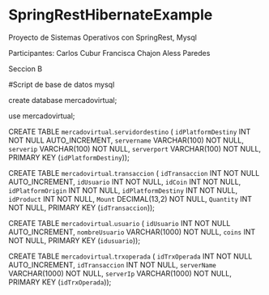 # SpringRestHibernateExample
Proyecto de Sistemas Operativos con SpringRest, Mysql

Participantes:
Carlos Cubur
Francisca Chajon
Aless Paredes

Seccion B

#Script de base de datos mysql

create database mercadovirtual;

use mercadovirtual;

CREATE TABLE `mercadovirtual`.`servidordestino` (
  `idPlatformDestiny` INT NOT NULL AUTO_INCREMENT,
  `servername` VARCHAR(100) NOT NULL,
  `serverip` VARCHAR(100) NOT NULL,
  `serverport` VARCHAR(100) NOT NULL,
  PRIMARY KEY (`idPlatformDestiny`));

CREATE TABLE `mercadovirtual`.`transaccion` (
  `idTransaccion` INT NOT NULL AUTO_INCREMENT,
  `idUsuario` INT NOT NULL,
  `idCoin` INT NOT NULL,
  `idPlatformOrigin` INT NOT NULL,
  `idPlatformDestiny` INT NOT NULL,
  `idProduct` INT NOT NULL,
  `Mount` DECIMAL(13,2) NOT NULL,
  `Quantity` INT NOT NULL,
  PRIMARY KEY (`idTransaccion`));

CREATE TABLE `mercadovirtual`.`usuario` (
  `idUsuario` INT NOT NULL AUTO_INCREMENT,
  `nombreUsuario` VARCHAR(1000) NOT NULL,
  `coins` INT NOT NULL,
  PRIMARY KEY (`idusuario`));

CREATE TABLE `mercadovirtual`.`trxoperada` (
  `idTrxOperada` INT NOT NULL AUTO_INCREMENT,
  `idTransaccion` INT NOT NULL,
  `serverName` VARCHAR(1000) NOT NULL,
  `serverIp` VARCHAR(1000) NOT NULL,
  PRIMARY KEY (`idTrxOperada`));
